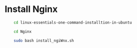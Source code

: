# Install Nginx

```Bash
    cd linux-essentials-one-command-installtion-in-ubuntu
```

```Bash
    cd Nginx
```

```Bash
    sudo bash install_ngiWnx.sh
```